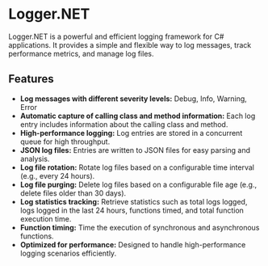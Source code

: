 # Logger.NET

Logger.NET is a powerful and efficient logging framework for C# applications. It provides a simple and flexible way to log messages, track performance metrics, and manage log files.

## Features

- **Log messages with different severity levels:** Debug, Info, Warning, Error
- **Automatic capture of calling class and method information:** Each log entry includes information about the calling class and method.
- **High-performance logging:** Log entries are stored in a concurrent queue for high throughput.
- **JSON log files:** Entries are written to JSON files for easy parsing and analysis.
- **Log file rotation:** Rotate log files based on a configurable time interval (e.g., every 24 hours).
- **Log file purging:** Delete log files based on a configurable file age (e.g., delete files older than 30 days).
- **Log statistics tracking:** Retrieve statistics such as total logs logged, logs logged in the last 24 hours, functions timed, and total function execution time.
- **Function timing:** Time the execution of synchronous and asynchronous functions.
- **Optimized for performance:** Designed to handle high-performance logging scenarios efficiently.
